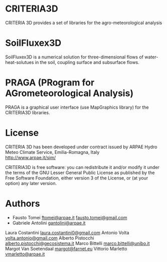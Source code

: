 # CRITERIA3D
CRITERIA 3D provides a set of libraries for the agro-meteorological analysis

# SoilFluxex3D
SoilFluxex3D is a numerical solution for three-dimensional flows of water-heat-solutues in the soil, coupling surface and subsurface flows.

# PRAGA (PRogram for AGrometeorological Analysis)
PRAGA is a graphical user interface (use MapGraphics library) for the CRITERIA3D libraries.

# License
CRITERIA 3D has been developed under contract issued by 
ARPAE Hydro Meteo Climate Service, Emilia-Romagna, Italy    
http://www.arpae.it/sim/

CRITERIA3D is free software: you can redistribute it and/or modify
it under the terms of the GNU Lesser General Public License as published by the Free Software Foundation, 
either version 3 of the License, or (at your option) any later version.

# Authors
* Fausto Tomei <ftomei@arpae.it>  <fausto.tomei@gmail.com>
* Gabriele Antolini	 <gantolini@arpae.it>

Laura Costantini  <laura.costantini0@gmail.com>
Antonio Volta		<volta.antonio@gmail.com>
Alberto Pistocchi	 <alberto.pistocchi@gecosistema.it>
Marco Bittelli   <marco.bittelli@unibo.it>
Margot Van Soetendaal <margot@farnet.eu>
Vittorio Marletto <vmarletto@arpae.it>


